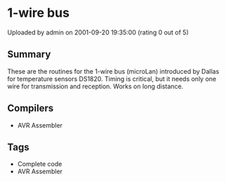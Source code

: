 # 1-wire bus

Uploaded by admin on 2001-09-20 19:35:00 (rating 0 out of 5)

## Summary

These are the routines for the 1-wire bus (microLan) introduced by Dallas for temperature sensors DS1820. Timing is critical, but it needs only one wire for transmission and reception. Works on long distance.

## Compilers

- AVR Assembler

## Tags

- Complete code
- AVR Assembler
